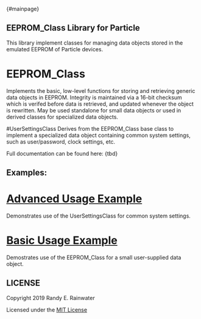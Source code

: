{#mainpage}
## EEPROM_Class Library for Particle 

This library implement classes for managing data objects stored in the emulated EEPROM of Particle devices.


# EEPROM_Class

Implements the basic, low-level functions for storing and retrieving generic data objects in EEPROM. Integrity
is maintained via a 16-bit checksum which is verifed before data is retrieved, and updated whenever the object is rewritten.
May be used standalone for small data objects or used in derived classes for specialized data objects.

#UserSettingsClass
Derives from the EEPROM_Class base class to implement a specialized data object containing common system settings,
such as user/password, clock settings, etc.

Full documentation can be found here: {tbd}

## Examples:

# [Advanced Usage Example](examples/advancedUsage)

Demonstrates use of the UserSettingsClass for common system settings.

# [Basic Usage Example](examples/basicUsage)

Demostrates use of the EEPROM_Class for a small user-supplied data object.


## LICENSE
Copyright 2019 Randy E. Rainwater

Licensed under the [MIT License](LICENSE)

